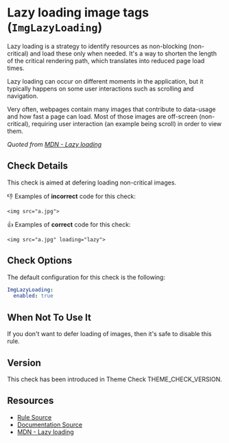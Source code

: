 # Lazy loading image tags (`ImgLazyLoading`)

Lazy loading is a strategy to identify resources as non-blocking (non-critical) and load these only when needed. It's a way to shorten the length of the critical rendering path, which translates into reduced page load times.

Lazy loading can occur on different moments in the application, but it typically happens on some user interactions such as scrolling and navigation.

Very often, webpages contain many images that contribute to data-usage and how fast a page can load. Most of those images are off-screen (non-critical), requiring user interaction (an example being scroll) in order to view them.

_Quoted from [MDN - Lazy loading][mdn]_

## Check Details

This check is aimed at defering loading non-critical images.

:-1: Examples of **incorrect** code for this check:

```liquid
<img src="a.jpg">
```

:+1: Examples of **correct** code for this check:

```liquid
<img src="a.jpg" loading="lazy">
```

## Check Options

The default configuration for this check is the following:

```yaml
ImgLazyLoading:
  enabled: true
```

## When Not To Use It

If you don't want to defer loading of images, then it's safe to disable this rule.

## Version

This check has been introduced in Theme Check THEME_CHECK_VERSION.

## Resources

- [Rule Source][codesource]
- [Documentation Source][docsource]
- [MDN - Lazy loading][mdn]

[codesource]: /lib/theme_check/checks/img_lazy_loading.rb
[docsource]: /docs/checks/img_lazy_loading.md
[mdn]: https://developer.mozilla.org/en-US/docs/Web/Performance/Lazy_loading
